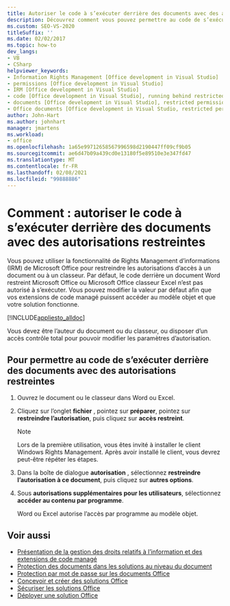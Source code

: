 ```yaml
---
title: Autoriser le code à s’exécuter derrière des documents avec des autorisations restreintes
description: Découvrez comment vous pouvez permettre au code de s’exécuter derrière des documents avec des autorisations restreintes à l’aide des outils de développement Office dans Visual Studio.
ms.custom: SEO-VS-2020
titleSuffix: ''
ms.date: 02/02/2017
ms.topic: how-to
dev_langs:
- VB
- CSharp
helpviewer_keywords:
- Information Rights Management [Office development in Visual Studio]
- permissions [Office development in Visual Studio]
- IRM [Office development in Visual Studio]
- code [Office development in Visual Studio], running behind restricted documents
- documents [Office development in Visual Studio], restricted permissions
- Office documents [Office development in Visual Studio, restricted permissions
author: John-Hart
ms.author: johnhart
manager: jmartens
ms.workload:
- office
ms.openlocfilehash: 1a65e99712658567996598d2190447ff09cf9b05
ms.sourcegitcommit: ae6d47b09a439cd0e13180f5e89510e3e347fd47
ms.translationtype: MT
ms.contentlocale: fr-FR
ms.lasthandoff: 02/08/2021
ms.locfileid: "99888886"
---
```

# <a name="how-to-permit-code-to-run-behind-documents-with-restricted-permissions"></a>Comment : autoriser le code à s’exécuter derrière des documents avec des autorisations restreintes
  Vous pouvez utiliser la fonctionnalité de Rights Management d’informations (IRM) de Microsoft Office pour restreindre les autorisations d’accès à un document ou à un classeur. Par défaut, le code derrière un document Word restreint Microsoft Office ou Microsoft Office classeur Excel n’est pas autorisé à s’exécuter. Vous pouvez modifier la valeur par défaut afin que vos extensions de code managé puissent accéder au modèle objet et que votre solution fonctionne.

 [!INCLUDE[appliesto_alldoc](../vsto/includes/appliesto-alldoc-md.md)]

 Vous devez être l’auteur du document ou du classeur, ou disposer d’un accès contrôle total pour pouvoir modifier les paramètres d’autorisation.

## <a name="to-permit-code-to-run-behind-documents-with-restricted-permissions"></a>Pour permettre au code de s’exécuter derrière des documents avec des autorisations restreintes

1. Ouvrez le document ou le classeur dans Word ou Excel.

2. Cliquez sur l’onglet **fichier** , pointez sur **préparer**, pointez sur **restreindre l’autorisation**, puis cliquez sur **accès restreint**.

   > [!NOTE]
   > Lors de la première utilisation, vous êtes invité à installer le client Windows Rights Management. Après avoir installé le client, vous devrez peut-être répéter les étapes.

3. Dans la boîte de dialogue **autorisation** , sélectionnez **restreindre l’autorisation à ce document**, puis cliquez sur **autres options**.

4. Sous **autorisations supplémentaires pour les utilisateurs**, sélectionnez **accéder au contenu par programme**.

   Word ou Excel autorise l’accès par programme au modèle objet.

## <a name="see-also"></a>Voir aussi
- [Présentation de la gestion des droits relatifs à l’information et des extensions de code managé](../vsto/information-rights-management-and-managed-code-extensions-overview.md)
- [Protection des documents dans les solutions au niveau du document](../vsto/document-protection-in-document-level-solutions.md)
- [Protection par mot de passe sur les documents Office](../vsto/password-protection-on-office-documents.md)
- [Concevoir et créer des solutions Office](../vsto/designing-and-creating-office-solutions.md)
- [Sécuriser les solutions Office](../vsto/securing-office-solutions.md)
- [Déployer une solution Office](../vsto/deploying-an-office-solution.md)
